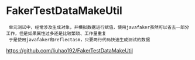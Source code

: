 # FakerTestDataMakeUtil
     单元测试中，经常涉及生成对象，并模拟数据进行赋值，使用javafaker虽然可以省去一部分工作，但是如果属性过多还是比较繁琐、工作量重复       
     于是使用javafaker和reflectasm，只要两行代码快速生成测试的数据
https://github.com/liuhao192/FakerTestDataMakeUtil
